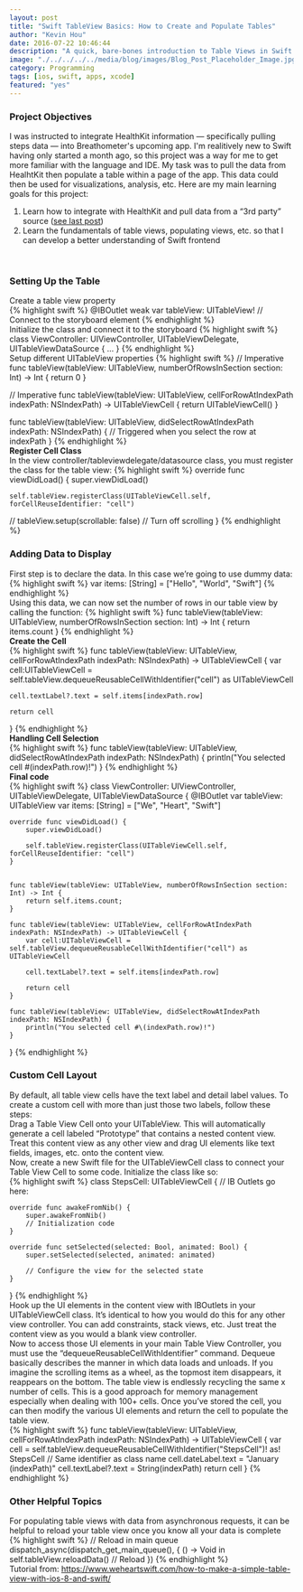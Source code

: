 ```yaml
---
layout: post
title: "Swift TableView Basics: How to Create and Populate Tables"
author: "Kevin Hou"
date: 2016-07-22 10:46:44
description: "A quick, bare-bones introduction to Table Views in Swift."
image: "./../../../../media/blog/images/Blog_Post_Placeholder_Image.jpg"
category: Programming
tags: [ios, swift, apps, xcode]
featured: "yes"
---
```

<h3 class="post-subheader">Project Objectives</h3>
I was instructed to integrate HealthKit information — specifically pulling steps data — into Breathometer's upcoming app. I'm realitively new to Swift having only started a month ago, so this project was a way for me to get more familiar with the language and IDE. My task was to pull the data from HealhtKit then populate a table within a page of the app. This data could then be used for visualizations, analysis, etc. Here are my main learning goals for this project:
<ol>
  <li>Learn how to integrate with HealthKit and pull data from a “3rd party” source (<a href="http://khou22.github.io/programming/2016/07/22/introduction-to-healthkit-reading-steps-weight-height-and-more.html" target="_blank">see last post</a>)</li>
  <li>Learn the fundamentals of table views, populating views, etc. so that I can develop a better understanding of Swift frontend</li>
</ol>
<br class="post-line-break">

<h3 class="post-subheader">Setting Up the Table</h3>
Create a table view property
<br class="post-line-break">
{% highlight swift %}
@IBOutlet weak var tableView: UITableView! // Connect to the storyboard element
{% endhighlight %}

<br class="post-line-break">
Initialize the class and connect it to the storyboard
{% highlight swift %}
class ViewController: UIViewController, UITableViewDelegate, UITableViewDataSource { ... }
{% endhighlight %}
<br class="post-line-break">
Setup different UITableView properties
{% highlight swift %}
// Imperative
func tableView(tableView: UITableView, numberOfRowsInSection section: Int) -> Int {
    return 0
}

// Imperative
func tableView(tableView: UITableView, cellForRowAtIndexPath indexPath: NSIndexPath) -> UITableViewCell {
    return UITableViewCell()
}

func tableView(tableView: UITableView, didSelectRowAtIndexPath indexPath: NSIndexPath) {
    // Triggered when you select the row at indexPath
}
{% endhighlight %}
<br class="post-line-break">
<b>Register Cell Class</b><br>
In the view controller/tableviewdelegate/datasource class, you must register the class for the table view:
{% highlight swift %}
override func viewDidLoad() {
    super.viewDidLoad()

    self.tableView.registerClass(UITableViewCell.self, forCellReuseIdentifier: "cell")
//    tableView.setup(scrollable: false) // Turn off scrolling
}
{% endhighlight %}

<h3 class="post-subheader">Adding Data to Display</h3>
First step is to declare the data. In this case we’re going to use dummy data:
{% highlight swift %}
var items: [String] = ["Hello", "World", "Swift"]
{% endhighlight %}
<br class="post-line-break">
Using this data, we can now set the number of rows in our table view by calling the function:
{% highlight swift %}
func tableView(tableView: UITableView, numberOfRowsInSection section: Int) -> Int {
    return items.count
}
{% endhighlight %}
<br class="post-line-break">
<b>Create the Cell</b><br>
{% highlight swift %}
func tableView(tableView: UITableView, cellForRowAtIndexPath indexPath: NSIndexPath) -> UITableViewCell {
    var cell:UITableViewCell = self.tableView.dequeueReusableCellWithIdentifier("cell") as UITableViewCell

    cell.textLabel?.text = self.items[indexPath.row]

    return cell
}
{% endhighlight %}
<br class="post-line-break">
<b>Handling Cell Selection</b><br>
{% highlight swift %}
func tableView(tableView: UITableView, didSelectRowAtIndexPath indexPath: NSIndexPath) {
    println("You selected cell #\(indexPath.row)!")
}
{% endhighlight %}
<br class="post-line-break">
<b>Final code</b><br>
{% highlight swift %}
class ViewController: UIViewController, UITableViewDelegate, UITableViewDataSource {
    @IBOutlet
    var tableView: UITableView
    var items: [String] = ["We", "Heart", "Swift"]

    override func viewDidLoad() {
        super.viewDidLoad()

        self.tableView.registerClass(UITableViewCell.self, forCellReuseIdentifier: "cell")
    }


    func tableView(tableView: UITableView, numberOfRowsInSection section: Int) -> Int {
        return self.items.count;
    }

    func tableView(tableView: UITableView, cellForRowAtIndexPath indexPath: NSIndexPath) -> UITableViewCell {
        var cell:UITableViewCell = self.tableView.dequeueReusableCellWithIdentifier("cell") as UITableViewCell

        cell.textLabel?.text = self.items[indexPath.row]

        return cell
    }

    func tableView(tableView: UITableView, didSelectRowAtIndexPath indexPath: NSIndexPath) {
        println("You selected cell #\(indexPath.row)!")
    }
}
{% endhighlight %}
<br class="post-line-break">
<h3 class="post-subheader">Custom Cell Layout</h3>
By default, all table view cells have the text label and detail label values. To create a custom cell with more than just those two labels, follow these steps:
<br class="post-line-break">
Drag a Table View Cell onto your UITableView. This will automatically generate a cell labeled “Prototype” that contains a nested content view. Treat this content view as any other view and drag UI elements like text fields, images, etc. onto the content view.
<br class="post-line-break">
Now, create a new Swift file for the UITableViewCell class to connect your Table View Cell to some code. Initialize the class like so:
<br class="post-line-break">
{% highlight swift %}
class StepsCell: UITableViewCell {
    // IB Outlets go here:

    override func awakeFromNib() {
        super.awakeFromNib()
        // Initialization code
    }

    override func setSelected(selected: Bool, animated: Bool) {
        super.setSelected(selected, animated: animated)

        // Configure the view for the selected state
    }
}
{% endhighlight %}
<br class="post-line-break">
Hook up the UI elements in the content view with IBOutlets in your UITableViewCell class. It’s identical to how you would do this for any other view controller. You can add constraints, stack views, etc. Just treat the content view as you would a blank view controller.
<br class="post-line-break">
Now to access those UI elements in your main Table View Controller, you must use the “dequeueReusableCellWithIdentifier” command. Dequeue basically describes the manner in which data loads and unloads. If you imagine the scrolling items as a wheel, as the topmost item disappears, it reappears on the bottom. The table view is endlessly recycling the same x number of cells. This is a good approach for memory management especially when dealing with 100+ cells. Once you’ve stored the cell, you can then modify the various UI elements and return the cell to populate the table view.
<br class="post-line-break">
{% highlight swift %}
func tableView(tableView: UITableView, cellForRowAtIndexPath indexPath: NSIndexPath) -> UITableViewCell {
    var cell = self.tableView.dequeueReusableCellWithIdentifier("StepsCell")! as! StepsCell // Same identifier as class name
    cell.dateLabel.text = "January \(indexPath)"
    cell.textLabel?.text = String(indexPath)
    return cell
}
{% endhighlight %}

<h3 class="post-subheader">Other Helpful Topics</h3>
For populating table views with data from asynchronous requests, it can be helpful to reload your table view once you know all your data is complete
{% highlight swift %}
// Reload in main queue
dispatch_async(dispatch_get_main_queue(), { () -> Void in
    self.tableView.reloadData() // Reload
})
{% endhighlight %}

<br class="post-line-break">
Tutorial from: <a href="https://www.weheartswift.com/how-to-make-a-simple-table-view-with-ios-8-and-swift/" target="_blank">https://www.weheartswift.com/how-to-make-a-simple-table-view-with-ios-8-and-swift/</a>

